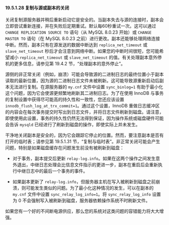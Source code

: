 #### 19.5.1.28 复制与源或副本的关闭

关闭复制源服务器并稍后重新启动它是安全的。当副本失去与源的连接时，副本会立即尝试重新连接，并在失败后定期重试。默认每60秒重试一次。这可以通过 `CHANGE REPLICATION SOURCE TO` 语句（从 MySQL 8.0.23 开始）或 `CHANGE MASTER TO` 语句（在 MySQL 8.0.23 之前）进行更改。副本还能够处理网络连接中断。然而，副本只有在源发送的数据中断达到 `replica_net_timeout` 或 `slave_net_timeout` 秒后才会注意到网络中断。如果您的中断时间很短，您可能希望减小 `replica_net_timeout` 或 `slave_net_timeout` 的值。有关处理副本意外停机的更多信息，请参见第 19.4.2 节，“处理副本的意外停止”。

源侧的非正常关闭（例如，崩溃）可能会导致源的二进制日志的最终位置小于副本读取的最新位置，因为源的二进制日志文件未被刷新。这可能导致源重新启动后副本无法进行复制。在源服务器的 `my.cnf` 文件中设置 `sync_binlog=1` 有助于最小化这个问题，因为它会使源更频繁地刷新其二进制日志。为了在使用 InnoDB 与事务的复制设置中获得尽可能高的持久性和一致性，您还应该设置 `innodb_flush_log_at_trx_commit=1`。通过这个设置，InnoDB 重做日志缓冲区的内容会在每次事务提交时写出到日志文件，并将日志文件刷新到磁盘。请注意，即使使用此设置，事务的持久性仍然无法得到保证，因为操作系统或磁盘硬件可能会告诉 `mysqld` 已经进行了刷新到磁盘的操作，即使实际上并未发生。

干净地关闭副本是安全的，因为它会跟踪它停止的位置。然而，要注意副本是否有打开的临时表；请参见第 19.5.1.31 节，“复制与临时表”。非正常关闭可能会产生问题，特别是如果磁盘缓存在问题发生前没有被刷新到磁盘：

- 对于事务，副本提交后更新 `relay-log.info`。如果在这两个操作之间发生意外退出，中继日志处理会比信息文件指示的更进一步，副本在重启后会重新执行中继日志中的最后一个事务的事件。

- 如果副本更新了 `relay-log.info`，但服务器主机在写入被刷新到磁盘之前崩溃，则可能发生类似的问题。为了最小化这种情况的发生，可以在副本的 `my.cnf` 文件中设置 `sync_relay_log_info=1`。将 `sync_relay_log_info` 设置为 0 不会强制写入被刷新到磁盘，服务器依赖操作系统不时刷新文件。


如果您有一个好的不间断电源供应，那么您的系统对这类问题的容错能力将大大增强。